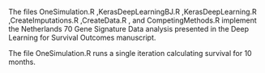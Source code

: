 The files 
OneSimulation.R
,KerasDeepLearningBJ.R
,KerasDeepLearning.R
,CreateImputations.R
,CreateData.R 
, and CompetingMethods.R
implement the Netherlands 70 Gene Signature Data analysis presented in the Deep Learning for Survival Outcomes manuscript. 

The file OneSimulation.R runs a single iteration calculating survival for 10 months. 
